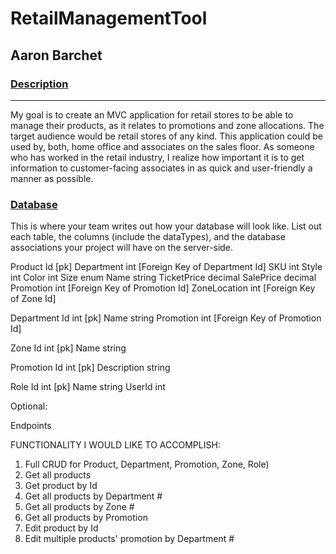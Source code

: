 <h1>RetailManagementTool</h1>

<h2>Aaron Barchet</h2>

<h3><u>Description</u></h3>
<hr>

<p>My goal is to create an MVC application for retail stores to be able to manage their products, as it relates to promotions and zone allocations. The target audience would be retail stores of any kind. This application could be used by, both, home office and associates on the sales floor. As someone who has worked in the retail industry, I realize how important it is to get information to customer-facing associates in as quick and user-friendly a manner as possible.</p>

<h3><u>Database</u></h3>
<p>This is where your team writes out how your database will look like. List out each table, the columns (include the dataTypes), and the database associations your project will have on the server-side.</p>

Product
Id [pk]
Department int [Foreign Key of Department Id]
SKU int
Style int
Color int
Size enum
Name string
TicketPrice decimal
SalePrice decimal
Promotion int [Foreign Key of Promotion Id]
ZoneLocation int [Foreign Key of Zone Id]


Department
Id int [pk]
Name string
Promotion int [Foreign Key of Promotion Id]

Zone
Id int [pk]
Name string

Promotion
Id int [pk]
Description string

Role
Id int [pk]
Name string
UserId int




Optional:


Endpoints

FUNCTIONALITY I WOULD LIKE TO ACCOMPLISH:

1.	Full CRUD for Product, Department, Promotion, Zone, Role)
2.	Get all products 
3.	Get product by Id
4.	Get all products by Department #
5.	Get all products by Zone #
6.	Get all products by Promotion
7.	Edit product by Id
8.	Edit multiple products' promotion by Department #
